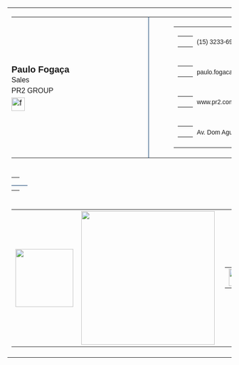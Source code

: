 <html><head></head><body><table cellpadding="0" cellspacing="0" class="sc-gPEVay eQYmiW" style="vertical-align: -webkit-baseline-middle; font-size: large; font-family: Arial;"><tbody><tr><td><table cellpadding="0" cellspacing="0" class="sc-gPEVay eQYmiW" style="vertical-align: -webkit-baseline-middle; font-size: large; font-family: Arial;"><tbody><tr><td style="padding: 0px 150px 0px 0px; vertical-align: middle;"><h3 color="#1b1b1b" class="sc-fBuWsC eeihxG" style="margin: 0px; font-size: 20px; color: rgb(27, 27, 27);"><span>Paulo</span><span>&nbsp;</span><span>Fogaça</span></h3><p color="#1b1b1b" font-size="large" class="sc-fMiknA bxZCMx" style="margin: 0px; color: rgb(27, 27, 27); font-size: 16px; line-height: 24px;"><span>Sales</span></p><p color="#1b1b1b" font-size="large" class="sc-dVhcbM fghLuF" style="margin: 0px; font-weight: 500; color: rgb(27, 27, 27); font-size: 16px; line-height: 24px;"><span>PR2 GROUP</span></p>
    <p style="margin: 3px 0px 0px 0px;">
<a href="https://api.whatsapp.com/send?phone=551532325049" class="sc-hzDkRC kpsoyz"><img src="https://d335luupugsy2.cloudfront.net/cms/files/259104/1626964259/$3fm9pbbd8dm" style="margin: 0px 10px 0px 0px;" alt="facebook" color="#337fff" height="30" class="sc-bRBYWo ccSRck"></a></p></td><td width="10"><div style="width: 10px;"></div></td><td color="#003366" direction="vertical" width="1" class="sc-jhAzac hmXDXQ" style="width: 1px; border-bottom: none; border-left: 1px solid rgb(0, 51, 102);"></td><td width="10"><div style="width: 10px;"></div></td><td style="vertical-align: middle;"><table cellpadding="0" cellspacing="0" class="sc-gPEVay eQYmiW" style="vertical-align: -webkit-baseline-middle; font-size: large; font-family: Arial;"><tbody><tr height="30" style="vertical-align: middle;"><td width="30" style="vertical-align: middle;"><table cellpadding="0" cellspacing="0" class="sc-gPEVay eQYmiW" style="vertical-align: -webkit-baseline-middle; font-size: large; font-family: Arial;"><tbody><tr><td style="vertical-align: bottom;"><span color="#003366" width="11" class="sc-jlyJG bbyJzT"><img src="https://d335luupugsy2.cloudfront.net/cms/files/259104/1626958705/$hqw1aqujnnd" color="#003366" width="16" class="sc-iRbamj blSEcj"></span></td></tr></tbody></table></td><td style="padding: 0px; color: rgb(27, 27, 27);"><a href="tel:(15) 3233-6911" color="#1b1b1b" class="sc-gipzik iyhjGb" style="text-decoration: none; color: rgb(27, 27, 27); font-size: 14px;"><span>(15) 3233-6911</span></a></td></tr><tr height="30" style="vertical-align: middle;"><td width="30" style="vertical-align: middle;"><table cellpadding="0" cellspacing="0" class="sc-gPEVay eQYmiW" style="vertical-align: -webkit-baseline-middle; font-size: large; font-family: Arial;"><tbody><tr><td style="vertical-align: bottom;"><span color="#003366" width="11" class="sc-jlyJG bbyJzT"><img src="https://d335luupugsy2.cloudfront.net/cms/files/259104/1626958705/$vabspaah50f" color="#003366" width="16" class="sc-iRbamj blSEcj"></span></td></tr></tbody></table></td><td style="padding: 0px;"><a href="mailto:paulo.fogaca@pr2.com.br" color="#1b1b1b" class="sc-gipzik iyhjGb" style="text-decoration: none; color: rgb(27, 27, 27); font-size: 14px;"><span>paulo.fogaca@pr2.com.br</span></a></td></tr><tr height="30" style="vertical-align: middle;"><td width="30" style="vertical-align: middle;"><table cellpadding="0" cellspacing="0" class="sc-gPEVay eQYmiW" style="vertical-align: -webkit-baseline-middle; font-size: large; font-family: Arial;"><tbody><tr><td style="vertical-align: bottom;"><span color="#003366" width="11" class="sc-jlyJG bbyJzT"><img src="https://d335luupugsy2.cloudfront.net/cms/files/259104/1626958705/$7mv52l8rz3" color="#003366" width="16" class="sc-iRbamj blSEcj"></span></td></tr></tbody></table></td><td style="padding: 0px;"><a href="//www.pr2.com.br" color="#1b1b1b" class="sc-gipzik iyhjGb" style="text-decoration: none; color: rgb(27, 27, 27); font-size: 14px;"><span>www.pr2.com.br</span></a></td></tr><tr height="30" style="vertical-align: middle;"><td width="30" style="vertical-align: middle;"><table cellpadding="0" cellspacing="0" class="sc-gPEVay eQYmiW" style="vertical-align: -webkit-baseline-middle; font-size: large; font-family: Arial;"><tbody><tr><td style="vertical-align: bottom;"><span color="#003366" width="11" class="sc-jlyJG bbyJzT"><img src="https://d335luupugsy2.cloudfront.net/cms/files/259104/1626958705/$cu6ago8pz8" color="#003366" width="16" class="sc-iRbamj blSEcj"></span></td></tr></tbody></table></td><td style="padding: 0px;"><span color="#1b1b1b" class="sc-csuQGl CQhxV" style="font-size: 14px; color: rgb(27, 27, 27);"><span>Av. Dom Aguirre, 118 - Sorocaba - SP</span></span></td></tr></tbody></table></td></tr></tbody></table></td></tr><tr><td><table cellpadding="0" cellspacing="0" class="sc-gPEVay eQYmiW" style="vertical-align: -webkit-baseline-middle; font-size: large; font-family: Arial; width: 100%;"><tbody><tr><td height="10"></td></tr><tr><td color="#003366" direction="horizontal" height="1" class="sc-jhAzac hmXDXQ" style="width: 100%; border-bottom: 1px solid rgb(0, 51, 102); border-left: none; display: block;"></td></tr><tr><td height="10"></td></tr></tbody></table></td></tr><tr><td><table cellpadding="0" cellspacing="0" class="sc-gPEVay eQYmiW" style="vertical-align: -webkit-baseline-middle; font-size: large; font-family: Arial; width: 100%;"><tbody><tr>
<td style="vertical-align: center;">
<img src="https://drive.google.com/uc?id=1Mwa199j-60y42GdEoKEx4Pviwhww2D4s" role="presentation" width="130" class="sc-cHGsZl bHiaRe" style="max-width: 130px; display: inline-block;">
</td>
<td style="text-align: center; vertical-align: top;">
<img role="presentation" width="300" class="sc-cHGsZl bHiaRe" style="margin: 0px 5px 0px 0px; max-width: 300px; display: inline-block;" src="https://drive.google.com/uc?id=11kpPNv49MV98P_Tgrn-3Zw2Ibr0-Earc">
</td>
<td style="text-align: right; vertical-align: center;">
<table cellpadding="0" cellspacing="0" class="sc-gPEVay eQYmiW" style="vertical-align: -webkit-baseline-middle; font-size: large; font-family: Arial; display: inline-block;"><tbody><tr style="text-align: right;"><td><a href="https://www.facebook.com/PR2GROUP" color="#337fff" class="sc-hzDkRC kpsoyz"><img src="https://d335luupugsy2.cloudfront.net/cms/files/259104/1626958240/$0ysubymfm11i" alt="facebook" color="#337fff" height="39" class="sc-bRBYWo ccSRck"></a></td><td width="5"><div></div></td><td><a href="https://www.linkedin.com/company/pr2-group/" color="#003366" class="sc-hzDkRC kpsoyz"><img src="https://d335luupugsy2.cloudfront.net/cms/files/259104/1626958240/$wulwdmgm1n" alt="linkedin" color="#003366" height="39" class="sc-bRBYWo ccSRck"></a></td><td width="5"><div></div></td><td><a href="https://www.instagram.com/pr2_group/" color="#003366" class="sc-hzDkRC kpsoyz"><img src="https://d335luupugsy2.cloudfront.net/cms/files/259104/1626958240/$wptjexcu51g" alt="instagram" color="#003366" height="39" class="sc-bRBYWo ccSRck"></a></td><td width="5"><div></div></td>
<td><a href="https://www.youtube.com/c/PR2GroupSorocaba/videos" color="#003366" class="sc-hzDkRC kpsoyz"><img src="https://d335luupugsy2.cloudfront.net/cms/files/259104/1626958240/$1hp0bkeyadc" alt="Youtube" color="#003366" height="39" class="sc-bRBYWo ccSRck"></a></td>
<td width="5"><div></div></td></tr></tbody></table></td></tr></tbody></table></td></tr></tbody></table>
		</body></html>
